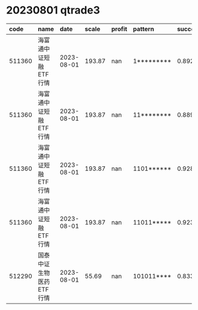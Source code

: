 
# 20230801 qtrade3
 | code | name | date | scale | profit | pattern | success_rate | success_cnt | fund_cnt | 
 | :----- | :----- | :----- | :----- | :----- | :----- | :----- | :----- | :----- | 
 | 511360 | 海富通中证短融ETF行情 | 2023-08-01 | 193.87 | nan | 1********* | 0.8924528301886793 | 473 | 530 | 
 | 511360 | 海富通中证短融ETF行情 | 2023-08-01 | 193.87 | nan | 11******** | 0.8891509433962265 | 377 | 424 | 
 | 511360 | 海富通中证短融ETF行情 | 2023-08-01 | 193.87 | nan | 1101****** | 0.9285714285714286 | 52 | 56 | 
 | 511360 | 海富通中证短融ETF行情 | 2023-08-01 | 193.87 | nan | 11011***** | 0.9230769230769231 | 36 | 39 | 
 | 512290 | 国泰中证生物医药ETF行情 | 2023-08-01 | 55.69 | nan | 101011**** | 0.8333333333333334 | 15 | 18 | 

